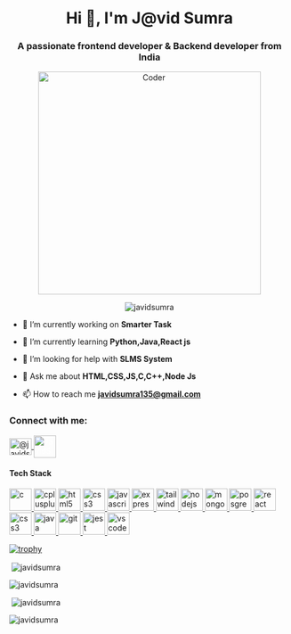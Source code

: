 <h1 align="center">Hi 👋, I'm J@vid Sumra</h1>
<h3 align="center">A passionate frontend developer & Backend developer from India</h3>

<div align="center"><img alt="Coder" align="center" width="400" src="https://www.wingstechsolutions.com/wp-content/uploads/2022/03/full-stack-development.gif">
</div>
<p align="center"> <img src="https://komarev.com/ghpvc/?username=javidsumra&label=Profile%20views&color=0e75b6&style=flat" alt="javidsumra" /> </p>

- 🔭 I’m currently working on **Smarter Task**

- 🌱 I’m currently learning **Python,Java,React js**

- 🤝 I’m looking for help with **SLMS System**

- 💬 Ask me about **HTML,CSS,JS,C,C++,Node Js**

- 📫 How to reach me **javidsumra135@gmail.com**

<h3 align="left">Connect with me:</h3>
<p align="left">
<a href="https://twitter.com/@javidsumra8" target="blank"><img align="center" src="https://skillicons.dev/icons?i=twitter" alt="@javidsumra8" height="30" width="40" />
</a>
 <a href="javidsumra135@gmail.com" target="blank"><img align="center" src="https://cdn-icons-png.flaticon.com/512/646/646094.png" alt="JavidSumra" height="40" width="40" style="color:white;"/>
 </a>
</p>
<p align="left">
  <h4 align="left">Tech Stack</h4>
  <a href="https://www.cprogramming.com/" target="_blank" rel="noreferrer"> 
    <img src="https://skillicons.dev/icons?i=c" alt="c" width="40" height="40"/> </a> 
  <a href="https://www.w3schools.com/cpp/" target="_blank" rel="noreferrer"> 
    <img src="https://skillicons.dev/icons?i=cpp" alt="cplusplus" width="40" height="40"/> </a>
    <a href="https://www.w3.org/html/" target="_blank" rel="noreferrer">
    <img src="https://skillicons.dev/icons?i=html" alt="html5" width="40" height="40"/> </a> 
  <a href="https://www.w3schools.com/css/" target="_blank" rel="noreferrer">
    <img src="https://skillicons.dev/icons?i=css" alt="css3" width="40" height="40"/> </a> 
    <a href="https://developer.mozilla.org/en-US/docs/Web/JavaScript" target="_blank" rel="noreferrer">
    <img src="https://skillicons.dev/icons?i=js" alt="javascript" width="40" height="40"/> </a>
    <a href="https://expressjs.com" target="_blank" rel="noreferrer"> 
  <img src="https://skillicons.dev/icons?i=express" alt="express" width="40" height="40"/> </a> 
   <a href="https://tailwindcss.com/" target="_blank" rel="noreferrer">
    <img src="https://skillicons.dev/icons?i=tailwind" alt="tailwind" width="40" height="40"/> </a>
    <a href="https://nodejs.org" target="_blank" rel="noreferrer">
    <img src="https://skillicons.dev/icons?i=nodejs&theme=light" alt="nodejs" width="40" height="40"/> </a>
      <a href="https://www.mongodb.com/" target="_blank" rel="noreferrer">
    <img src="https://skillicons.dev/icons?i=mongodb" alt="mongodb" width="40" height="40"/> </a>
     <a href="https://www.postgresql.org/" target="_blank" rel="noreferrer">
    <img src="https://skillicons.dev/icons?i=postgresql" alt="posgresql" width="40" height="40"/> </a>
  <a href="https://reactjs.org/" target="_blank" rel="noreferrer"> 
    <img src="https://skillicons.dev/icons?i=react" alt="react" width="40" height="40"/> </a>
    <a href="https://www.w3schools.com/css/" target="_blank" rel="noreferrer">
    <img src="https://skillicons.dev/icons?i=ts" alt="css3" width="40" height="40"/> </a>
  <a href="https://www.java.com/en/" target="_blank" rel="noreferrer">  <img src="https://skillicons.dev/icons?i=java&theme=light" alt="java" width="40" height="40"/> </a> 
  <a href="https://git-scm.com/" target="_blank" rel="noreferrer"> 
    <img src="https://www.vectorlogo.zone/logos/git-scm/git-scm-icon.svg" alt="git" width="40" height="40"/> </a>
  <a href="https://jestjs.io" target="_blank" rel="noreferrer">
    <img src="https://www.vectorlogo.zone/logos/jestjsio/jestjsio-icon.svg" alt="jest" width="40" height="40"/> </a> 
     <a href="https://code.visualstudio.com/" target="_blank" rel="noreferrer">
    <img src="https://skillicons.dev/icons?i=vscode" alt="vscode" width="40" height="40"/> </a>
</p>

[![trophy](https://github-profile-trophy.vercel.app/?username=JavidSumra&theme=juicyfresh&title=Repositories,Stars,Commits,Followers,PullRequest,MultipleLang&margin-w=20)](https://github.com/ryo-ma/github-profile-trophy)

<p>&nbsp;<img align="center" src="https://github-readme-stats.vercel.app/api?username=javidsumra&show_icons=true&locale=en" alt="javidsumra" /></p>

<p><img align="center" src="https://github-readme-streak-stats.herokuapp.com/?user=javidsumra&" alt="javidsumra" /></p>

<p>&nbsp;<img align="center" src="https://github-readme-stats.vercel.app/api?username=javidsumra&show_icons=true&locale=en" alt="javidsumra" /></p>

<p><img align="left" src="https://github-readme-stats.vercel.app/api/top-langs?username=javidsumra&show_icons=true&locale=en&layout=compact" alt="javidsumra" /></p>

